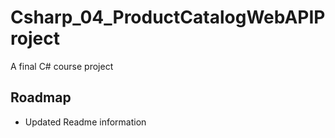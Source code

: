 # Csharp_04_ProductCatalogWebAPIProject
A final C# course project

## Roadmap
* Updated Readme information
